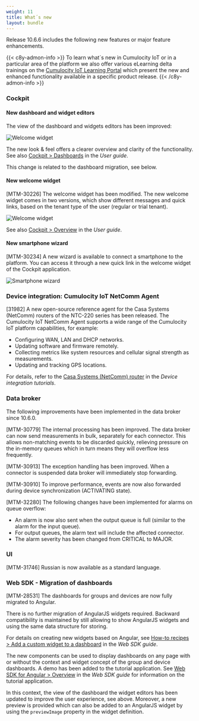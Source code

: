 ```yaml
---
weight: 11
title: What´s new
layout: bundle
---
```


Release 10.6.6 includes the following new features or major feature enhancements.

{{< c8y-admon-info >}}
To learn what´s new in Cumulocity IoT or in a particular area of the platform we also offer various eLearning delta trainings on the [Cumulocity IoT Learning Portal](https://cumulocity.moodlecloud.com/) which present the new and enhanced functionality available in a specific product release.
{{< /c8y-admon-info >}}

### Cockpit

#### New dashboard and widget editors

The view of the dashboard and widgets editors has been improved:

![Welcome widget](/images/release-notes/widget-editor.png)

The new look & feel offers a clearer overview and clarity of the functionality. See also [Cockpit > Dashboards](https://cumulocity.com/guides/10.6.6/users-guide/cockpit#dashboards) in the *User guide*.

This change is related to the dashboard migration, see below.

#### New welcome widget

[MTM-30226] The welcome widget has been modified. The new welcome widget comes in two versions, which show different messages and quick links, based on the tenant type of the user (regular or trial tenant).

![Welcome widget](/images/release-notes/welcome-widget.png)

See also [Cockpit > Overview](https://cumulocity.com/guides/10.6.6/users-guide/cockpit#overview) in the *User guide*.

#### New smartphone wizard

[MTM-30234] A new wizard is available to connect a smartphone to the platform. You can access it through a new quick link in the welcome widget of the Cockpit application.

![Smartphone wizard](/images/release-notes/smartphone-wizard.png)


### Device integration: Cumulocity IoT NetComm Agent

[31982] A new open-source reference agent for the Casa Systems (NetComm) routers of the NTC-220 series has been released. The Cumulocity IoT NetComm Agent supports a wide range of the Cumulocity IoT platform capabilities, for example:

* Configuring WAN, LAN and DHCP networks.
* Updating software and firmware remotely.
* Collecting metrics like system resources and cellular signal strength as measurements.
* Updating and tracking GPS locations.

For details, refer to the [Casa Systems (NetComm) router](https://cumulocity.com/guides/10.6.6/device-tutorials/netcomm-router/) in the *Device integration tutorials*.

### Data broker

The following improvements have been implemented in the data broker since 10.6.0.

[MTM-30779] The internal processing has been improved. The data broker can now send measurements in bulk, separately for each connector. This allows non-matching events to be discarded quickly, relieving pressure on the in-memory queues which in turn means they will overflow less frequently.

[MTM-30913] The exception handling has been improved. When a connector is suspended data broker will immediately stop forwarding.

[MTM-30910] To improve performance, events are now also forwarded during device synchronization (ACTIVATING state).

[MTM-32280] The following changes have been implemented for alarms on queue overflow:

* An alarm is now also sent when the output queue is full (similar to the alarm for the input queue).
* For output queues, the alarm text will include the affected connector.
* The alarm severity has been changed from CRITICAL to MAJOR.


### UI

[MTM-31746] Russian is now available as a standard language.

### Web SDK - Migration of dashboards

[MTM-28531] The dashboards for groups and devices are now fully migrated to Angular.

There is no further migration of AngularJS widgets required. Backward compatibility is maintained by still allowing to show AngularJS widgets and using the same data structure for storing.

For details on creating new widgets based on Angular, see [How-to recipes > Add a custom widget to a dashboard](https://cumulocity.com/guides/10.6.6/web/how-to/#add-a-custom-widget) in the *Web SDK guide*.

The new components can be used to display dashboards on any page with or without the context and widget concept of the group and device dashboards. A demo has been added to the tutorial application. See [Web SDK for Angular > Overview](https://cumulocity.com/guides/10.6.6/web/angular/#overview) in the *Web SDK guide* for information on the tutorial application.  

In this context, the view of the dashboard the widget editors has been updated to improve the user experience, see above. Moreover, a new preview is provided which can also be added to an AngularJS widget by using the `previewImage` property in the widget definition.
